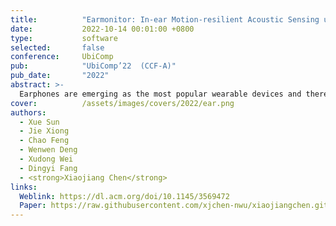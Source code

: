 ```yaml
---
title:          "Earmonitor: In-ear Motion-resilient Acoustic Sensing using Commodity Earphones"
date:           2022-10-14 00:01:00 +0800
type:           software
selected:       false
conference:     UbiComp
pub:            "UbiComp’22  (CCF-A)"
pub_date:       "2022"
abstract: >-
  Earphones are emerging as the most popular wearable devices and there has been a growing trend in bringing intelligence to earphones. Previous efforts include adding extra sensors (e.g., accelerometer and gyroscope) or peripheral hardware to make earphones smart. These methods are usually complex in design and also incur additional cost. In this paper, we present Earmonitor, a low-cost system that uses the in-ear earphones to achieve sensing purposes. The basic idea behind Earmonitor is that each person's ear canal varies in size and shape. We therefore can extract the unique features from the ear canal-reflected signals to depict the personalized differences in ear canal geometry. Furthermore, we discover that the signal variations are also affected by the fine-grained physiological activities. We can therefore further detect the subtle heartbeat from the ear canal reflections. Experiments show that Earmonitor can achieve up to 96.4% Balanced Accuracy (BAC) and low False Acceptance Rate (FAR) for user identification on a large-scale data of 120 subjects. For heartbeat monitoring, without any training, we propose signal processing schemes to achieve high sensing accuracy even in the most challenging scenarios when the target is walking or running. 
cover:          /assets/images/covers/2022/ear.png
authors:
  - Xue Sun
  - Jie Xiong
  - Chao Feng
  - Wenwen Deng
  - Xudong Wei
  - Dingyi Fang
  - <strong>Xiaojiang Chen</strong>
links:
  Weblink: https://dl.acm.org/doi/10.1145/3569472
  Paper: https://raw.githubusercontent.com/xjchen-nwu/xiaojiangchen.github.io/main/paper/2022/Earmonitor.pdf
---
```


